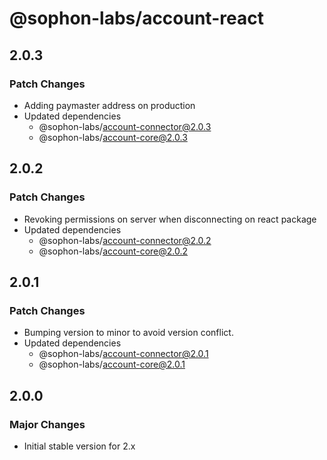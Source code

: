 # @sophon-labs/account-react

## 2.0.3

### Patch Changes

- Adding paymaster address on production
- Updated dependencies
  - @sophon-labs/account-connector@2.0.3
  - @sophon-labs/account-core@2.0.3

## 2.0.2

### Patch Changes

- Revoking permissions on server when disconnecting on react package
- Updated dependencies
  - @sophon-labs/account-connector@2.0.2
  - @sophon-labs/account-core@2.0.2

## 2.0.1

### Patch Changes

- Bumping version to minor to avoid version conflict.
- Updated dependencies
  - @sophon-labs/account-connector@2.0.1
  - @sophon-labs/account-core@2.0.1

## 2.0.0

### Major Changes

- Initial stable version for 2.x
